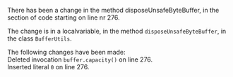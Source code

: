 There has been a change in the method disposeUnsafeByteBuffer, in the section of code starting on line nr 276.
  
The change is in a localvariable, in the method ```disposeUnsafeByteBuffer```, in the class ```BufferUtils```.
  
The following changes have been made:  
Deleted invocation ```buffer.capacity()``` on line 276.  
Inserted literal ```0``` on line 276.  
